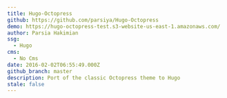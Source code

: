 ```yaml
---
title: Hugo-Octopress
github: https://github.com/parsiya/Hugo-Octopress
demo: https://hugo-octopress-test.s3-website-us-east-1.amazonaws.com/
author: Parsia Hakimian
ssg:
  - Hugo
cms:
  - No Cms
date: 2016-02-02T06:55:49.000Z
github_branch: master
description: Port of the classic Octopress theme to Hugo
stale: false
---
```

